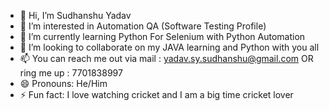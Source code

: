 - 👋 Hi, I’m Sudhanshu Yadav
- 👀 I’m interested in Automation QA (Software Testing Profile)
- 🌱 I’m currently learning Python For Selenium with Python Automation
- 💞️ I’m looking to collaborate on my JAVA learning and Python with you all
- 📫 You can reach me out via mail : yadav.sy.sudhanshu@gmail.com OR ring me up : 7701838997
- 😄 Pronouns: He/Him
- ⚡ Fun fact: I love watching cricket and I am a big time cricket lover

<!---
SudhanshuYadav-SY/SudhanshuYadav-SY is a ✨ special ✨ repository because its `README.md` (this file) appears on your GitHub profile.
You can click the Preview link to take a look at your changes.
--->
